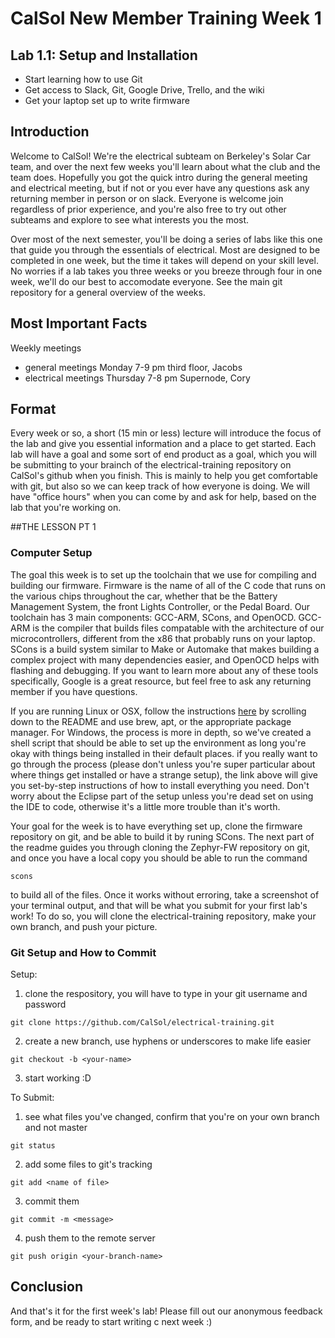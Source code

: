 # CalSol New Member Training Week 1
## Lab 1.1: Setup and Installation
* Start learning how to use Git
* Get access to Slack, Git, Google Drive, Trello, and the wiki
* Get your laptop set up to write firmware

## Introduction
Welcome to CalSol! We're the electrical subteam on Berkeley's Solar Car team, and over the next few weeks you'll learn about what the club and the team does. Hopefully you got the quick intro during the general meeting and electrical meeting, but if not or you ever have any questions ask any returning member in person or on slack. Everyone is welcome join regardless of prior experience, and you're also free to try out other subteams and explore to see what interests you the most.

Over most of the next semester, you'll be doing a series of labs like this one that guide you through the essentials of electrical. Most are designed to be completed in one week, but the time it takes will depend on your skill level. No worries if a lab takes you three weeks or you breeze through four in one week, we'll do our best to accomodate everyone. See the main git repository for a general overview of the weeks.

## Most Important Facts
Weekly meetings
* general meetings Monday 7-9 pm third floor, Jacobs
* electrical meetings Thursday 7-8 pm Supernode, Cory

## Format
Every week or so, a short (15 min or less) lecture will introduce the focus of the lab and give you essential information and a place to get started. Each lab will have a goal and some sort of end product as a goal, which you will be submitting to your brainch of the electrical-training repository on CalSol's github when you finish. This is mainly to help you get comfortable with git, but also so we can keep track of how everyone is doing. We will have "office hours" when you can come by and ask for help, based on the lab that you're working on.

##THE LESSON PT 1
### Computer Setup
The goal this week is to set up the toolchain that we use for compiling and building our firmware. Firmware is the name of all of the C code that runs on the various chips throughout the car, whether that be the Battery Management System, the front Lights Controller, or the Pedal Board. Our toolchain has 3 main components: GCC-ARM, SCons, and OpenOCD. GCC-ARM is the compiler that builds files compatable with the architecture of our microcontrollers, different from the x86 that probably runs on your laptop. SCons is a build system similar to Make or Automake that makes building a complex project with many dependencies easier, and OpenOCD helps with flashing and debugging. If you want to learn more about any of these tools specifically, Google is a great resource, but feel free to ask any returning member if you have questions. 

If you are running Linux or OSX, follow the instructions [here](https://github.com/CalSol/Zephyr-FW) by scrolling down to the README and use brew, apt, or the appropriate package manager. For Windows, the process is more in depth, so we've created a shell script that should be able to set up the environment as long you're okay with things being installed in their default places. if you really want to go through the process (please don't unless you're super particular about where things get installed or have a strange setup), the link above will give you set-by-step instructions of how to install everything you need. Don't worry about the Eclipse part of the setup unless you're dead set on using the IDE to code, otherwise it's a little more trouble than it's worth.
 
Your goal for the week is to have everything set up, clone the firmware repository on git, and be able to build it by runing SCons. The next part of the readme guides you through cloning the Zephyr-FW repository on git, and once you have a local copy you should be able to run the command
```
scons
```
to build all of the files. Once it works without erroring, take a screenshot of your terminal output, and that will be what you submit for your first lab's work! To do so, you will clone the electrical-training repository, make your own branch, and push your picture.


### Git Setup and How to Commit

Setup:
1. clone the respository, you will have to type in your git username and password
```
git clone https://github.com/CalSol/electrical-training.git
```
2. create a new branch, use hyphens or underscores to make life easier
```
git checkout -b <your-name>
```
3. start working :D

To Submit:
1. see what files you've changed, confirm that you're on your own branch and not master
```
git status
```
2. add some files to git's tracking
```
git add <name of file>
```
3. commit them
```
git commit -m <message>
```
4. push them to the remote server
```
git push origin <your-branch-name>
```

## Conclusion
And that's it for the first week's lab! Please fill out our anonymous feedback form, and be ready to start writing c next week :)